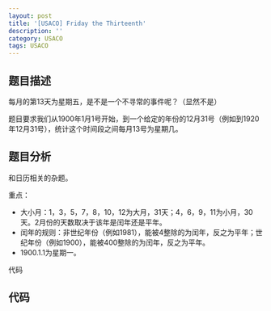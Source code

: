 ```yaml
---
layout: post
title: '[USACO] Friday the Thirteenth'
description: ''
category: USACO
tags: USACO
---
```


## 题目描述

每月的第13天为星期五，是不是一个不寻常的事件呢？（显然不是）

题目要求我们从1900年1月1号开始，到一个给定的年份的12月31号（例如到1920年12月31号），统计这个时间段之间每月13号为星期几。

## 题目分析

和日历相关的杂题。

重点：

* 大小月：1，3，5，7，8，10，12为大月，31天；4，6，9，11为小月，30天。2月份的天数取决于该年是闰年还是平年。
* 闰年的规则：非世纪年份（例如1981），能被4整除的为闰年，反之为平年；世纪年份（例如1900），能被400整除的为闰年，反之为平年。
* 1900.1.1为星期一。

代码

## 代码


